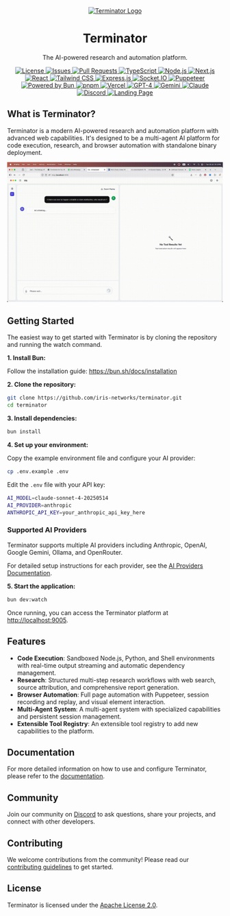 <div align="center">
  <a href="https://github.com/iris-networks/terminator">
    <img src="https://raw.githubusercontent.com/hivelogic-dev/terminator/main/terminator.png" alt="Terminator Logo" width="100" height="100">
  </a>
  <h1 align="center">Terminator</h1>
  <p align="center">
    The AI-powered research and automation platform.
  </p>
  <div align="center">
    <a href="https://github.com/iris-networks/terminator/blob/main/LICENSE">
      <img src="https://img.shields.io/github/license/iris-networks/terminator?style=flat-square" alt="License">
    </a>
    <a href="https://github.com/iris-networks/terminator/issues">
      <img src="https://img.shields.io/github/issues/iris-networks/terminator?style=flat-square" alt="Issues">
    </a>
    <a href="https://github.com/iris-networks/terminator/pulls">
      <img src="https://img.shields.io/github/issues-pr/iris-networks/terminator?style=flat-square" alt="Pull Requests">
    </a>
    <a href="https://www.typescriptlang.org/">
      <img src="https://img.shields.io/badge/%3C%2F%3E-TypeScript-%230074c1.svg" alt="TypeScript">
    </a>
    <a href="https://nodejs.org/">
      <img src="https://img.shields.io/badge/Node.js-339933?style=flat-square&logo=nodedotjs&logoColor=white" alt="Node.js">
    </a>
    <a href="https://nextjs.org/">
      <img src="https://img.shields.io/badge/Next.js-000000?style=flat-square&logo=nextdotjs&logoColor=white" alt="Next.js">
    </a>
    <a href="https://react.dev/">
      <img src="https://img.shields.io/badge/react-%2320232a.svg?style=flat-square&logo=react&logoColor=%2361DAFB" alt="React">
    </a>
    <a href="https://tailwindcss.com/">
      <img src="https://img.shields.io/badge/Tailwind_CSS-38B2AC?style=flat-square&logo=tailwind-css&logoColor=white" alt="Tailwind CSS">
    </a>
    <a href="https://expressjs.com/">
      <img src="https://img.shields.io/badge/express.js-%23404d59.svg?style=flat-square&logo=express&logoColor=%2361DAFB" alt="Express.js">
    </a>
    <a href="https://socket.io/">
      <img src="https://img.shields.io/badge/Socket.io-010101?&style=flat-square&logo=Socket.io&logoColor=white" alt="Socket.IO">
    </a>
    <a href="https://pptr.dev/">
      <img src="https://img.shields.io/badge/Puppeteer-40B5A4?style=flat-square&logo=puppeteer&logoColor=white" alt="Puppeteer">
    </a>
    <a href="https://bun.sh/">
      <img src="https://img.shields.io/badge/Powered%20by-Bun-yellow.svg" alt="Powered by Bun">
    </a>
    <a href="https://pnpm.io/">
      <img src="https://img.shields.io/badge/pnpm-%234a4a4a.svg?style=flat-square&logo=pnpm&logoColor=f69220" alt="pnpm">
    </a>
    <a href="https://vercel.com/">
      <img src="https://img.shields.io/badge/Vercel-000000?style=flat-square&logo=vercel&logoColor=white" alt="Vercel">
    </a>
    <a href="https://openai.com/gpt-4">
      <img src="https://img.shields.io/badge/GPT--4-59A995?style=flat-square&logo=openai&logoColor=white" alt="GPT-4">
    </a>
    <a href="https://deepmind.google/technologies/gemini/">
      <img src="https://img.shields.io/badge/Gemini-4A89F3?style=flat-square&logo=google&logoColor=white" alt="Gemini">
    </a>
    <a href="https://www.anthropic.com/claude">
      <img src="https://img.shields.io/badge/Claude-D97A54?style=flat-square" alt="Claude">
    </a>
    <a href="https://discord.gg/uuNbJQyw6g">
      <img src="https://img.shields.io/discord/1262528773294067712?logo=discord&colorB=5865F2" alt="Discord">
    </a>
    <a href="https://github.com/iris-networks/irisland">
      <img src="https://img.shields.io/badge/Landing%20Page-IrisLand-blue?style=flat-square" alt="Landing Page">
    </a>
  </div>
</div>

## What is Terminator?

Terminator is a modern AI-powered research and automation platform with advanced web capabilities. It's designed to be a multi-agent AI platform for code execution, research, and browser automation with standalone binary deployment.

![Demo](demo.gif)

## Getting Started

The easiest way to get started with Terminator is by cloning the repository and running the watch command.

**1. Install Bun:**

Follow the installation guide: https://bun.sh/docs/installation

**2. Clone the repository:**

```bash
git clone https://github.com/iris-networks/terminator.git
cd terminator
```

**3. Install dependencies:**

```bash
bun install
```

**4. Set up your environment:**

Copy the example environment file and configure your AI provider:
```bash
cp .env.example .env
```

Edit the `.env` file with your API key:
```bash
AI_MODEL=claude-sonnet-4-20250514
AI_PROVIDER=anthropic
ANTHROPIC_API_KEY=your_anthropic_api_key_here
```

### Supported AI Providers

Terminator supports multiple AI providers including Anthropic, OpenAI, Google Gemini, Ollama, and OpenRouter. 

For detailed setup instructions for each provider, see the [AI Providers Documentation](./docs/AI_PROVIDERS.md).

**5. Start the application:**

```bash
bun dev:watch
```

Once running, you can access the Terminator platform at [http://localhost:9005](http://localhost:9005).

## Features

- **Code Execution**: Sandboxed Node.js, Python, and Shell environments with real-time output streaming and automatic dependency management.
- **Research**: Structured multi-step research workflows with web search, source attribution, and comprehensive report generation.
- **Browser Automation**: Full page automation with Puppeteer, session recording and replay, and visual element interaction.
- **Multi-Agent System**: A multi-agent system with specialized capabilities and persistent session management.
- **Extensible Tool Registry**: An extensible tool registry to add new capabilities to the platform.

## Documentation

For more detailed information on how to use and configure Terminator, please refer to the [documentation](./docs/README.md).

## Community

Join our community on [Discord](https://discord.gg/uuNbJQyw6g) to ask questions, share your projects, and connect with other developers.

## Contributing

We welcome contributions from the community! Please read our [contributing guidelines](./CONTRIBUTING.md) to get started.

## License

Terminator is licensed under the [Apache License 2.0](./LICENSE).
